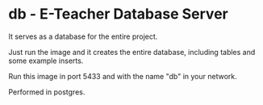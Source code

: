 # db - E-Teacher Database Server
It serves as a database for the entire project.

Just run the image and it creates the entire database, including tables and some example inserts.

Run this image in port 5433 and with the name "db" in your network.

Performed in postgres.
